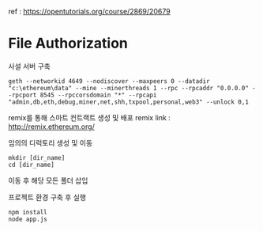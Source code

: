 ref : https://opentutorials.org/course/2869/20679

# File Authorization

사설 서버 구축
```
geth --networkid 4649 --nodiscover --maxpeers 0 --datadir "c:\ethereum\data" --mine --minerthreads 1 --rpc --rpcaddr "0.0.0.0" --rpcport 8545 --rpccorsdomain "*" --rpcapi "admin,db,eth,debug,miner,net,shh,txpool,personal,web3" --unlock 0,1
```

remix를 통해 스마트 컨트랙트 생성 및 배포
remix link : http://remix.ethereum.org/

임의의 디럭토리 생성 및 이동
```
mkdir [dir_name]
cd [dir_name]
```

이동 후 해당 모든 폴더 삽입

프로젝트 환경 구축 후 실행
```
npm install
node app.js
```
